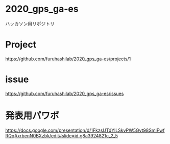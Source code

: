 # 2020_gps_ga-es
ハッカソン用リポジトリ   
# Project   
https://github.com/furuhashilab/2020_gps_ga-es/projects/1   
# issue   
https://github.com/furuhashilab/2020_gps_ga-es/issues   
# 発表用パワポ
https://docs.google.com/presentation/d/1FkzsUTdYlLSkvPW5Gvt98SmIFwfRQqAxrbenN0BXzbk/edit#slide=id.g8a3924821c_2_5


